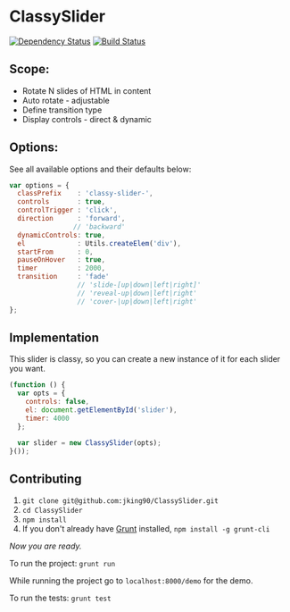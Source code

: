 # ClassySlider
[![Dependency Status](https://gemnasium.com/jking90/ClassySlider.png)](https://gemnasium.com/jking90/ClassySlider)
[![Build Status](https://travis-ci.org/jking90/ClassySlider.png?branch=master)](https://travis-ci.org/jking90/ClassySlider)


## Scope:
* Rotate N slides of HTML in content
* Auto rotate - adjustable
* Define transition type
* Display controls - direct & dynamic

## Options:

See all available options and their defaults below:

```javascript
var options = {
  classPrefix    : 'classy-slider-',
  controls       : true,
  controlTrigger : 'click',
  direction      : 'forward',
                // 'backward'
  dynamicControls: true,
  el             : Utils.createElem('div'),
  startFrom      : 0,
  pauseOnHover   : true,
  timer          : 2000,
  transition     : 'fade'
                 // 'slide-[up|down|left|right]'
                 // 'reveal-up|down|left|right' 
                 // 'cover-|up|down|left|right'
};
```

## Implementation

This slider is classy, so you can create a new instance of it for each slider you want.

```javascript
(function () {
  var opts = {
    controls: false,
    el: document.getElementById('slider'),
    timer: 4000
  };

  var slider = new ClassySlider(opts);
}());
```

## Contributing

1. `git clone git@github.com:jking90/ClassySlider.git`
2. `cd ClassySlider`
3. `npm install`
4. If you don't already have [Grunt](http://gruntjs.com/) installed, `npm install -g grunt-cli`

_Now you are ready._

To run the project: `grunt run`

While running the project go to `localhost:8000/demo` for the demo.

To run the tests: `grunt test`
